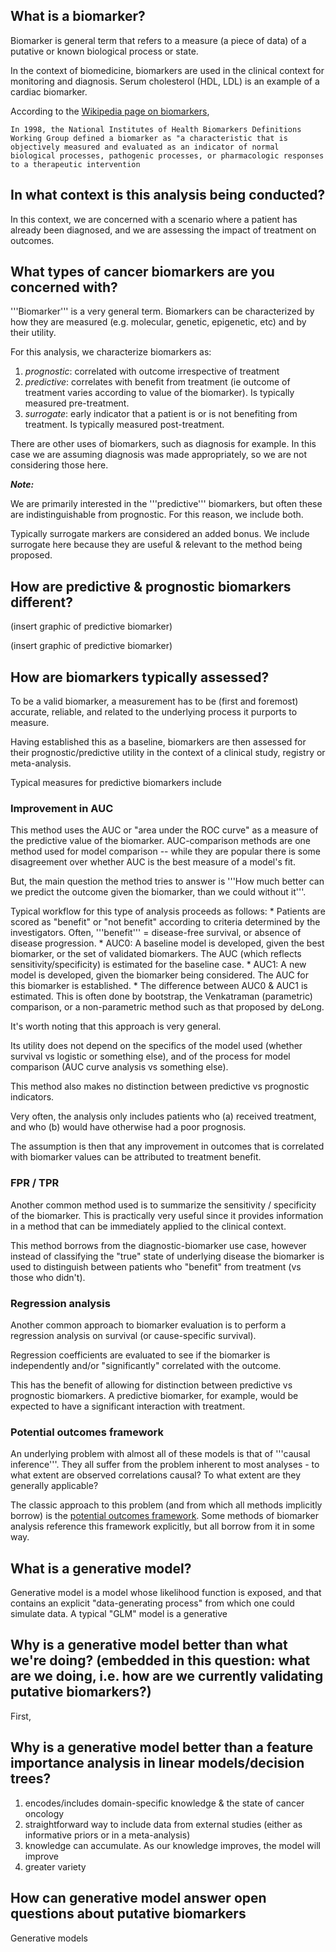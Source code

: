 

## What is a biomarker?

Biomarker is general term that refers to a measure (a piece of data) of a putative or known biological process or state.

In the context of biomedicine, biomarkers are used in the clinical context for monitoring and diagnosis. Serum cholesterol (HDL, LDL) is an example of a cardiac biomarker.

According to the [Wikipedia page on biomarkers](https://en.wikipedia.org/wiki/Biomarker), 
    
    In 1998, the National Institutes of Health Biomarkers Definitions Working Group defined a biomarker as "a characteristic that is objectively measured and evaluated as an indicator of normal biological processes, pathogenic processes, or pharmacologic responses to a therapeutic intervention

## In what context is this analysis being conducted?

In this context, we are concerned with a scenario where a patient has already been diagnosed, and we are assessing the impact of treatment on outcomes.

## What types of cancer biomarkers are you concerned with?

'''Biomarker''' is a very general term. Biomarkers can be characterized by how they are measured (e.g. molecular, genetic, epigenetic, etc) and by their utility.

For this analysis, we characterize biomarkers as:

1. *prognostic*: correlated with outcome irrespective of treatment
2. *predictive*: correlates with benefit from treatment (ie outcome of treatment varies according to value of the biomarker). Is typically measured pre-treatment.
3. *surrogate*: early indicator that a patient is or is not benefiting from treatment. Is typically measured post-treatment.

There are other uses of biomarkers, such as diagnosis for example. In this case we are assuming diagnosis was made appropriately, so we are not considering those here.

***Note:***

We are primarily interested in the '''predictive''' biomarkers, but often these are indistinguishable from prognostic. For this reason, we include both.

Typically surrogate markers are considered an added bonus. We include surrogate here because they are useful & relevant to the method being proposed.

## How are predictive & prognostic biomarkers different?

  (insert graphic of predictive biomarker)


  (insert graphic of predictive biomarker)

## How are biomarkers typically assessed?

To be a valid biomarker, a measurement has to be (first and foremost) accurate, reliable, and related to the underlying process it purports to measure.

Having established this as a baseline, biomarkers are then assessed for their prognostic/predictive utility in the context of a clinical study, registry or meta-analysis. 

Typical measures for predictive biomarkers include

### Improvement in AUC 

This method uses the AUC or "area under the ROC curve" as a measure of the predictive value of the biomarker. AUC-comparison methods are one method used for model comparison -- while they are popular there is some disagreement over whether AUC is the best measure of a model's fit. 

But, the main question the method tries to answer is '''How much better can we predict the outcome given the biomarker, than we could without it'''.

Typical workflow for this type of analysis proceeds as follows:
    * Patients are scored as "benefit" or "not benefit" according to criteria determined by the investigators. Often, '''benefit''' = disease-free survival, or absence of disease progression.
    * AUC0: A baseline model is developed, given the best biomarker, or the set of validated biomarkers. The AUC (which reflects sensitivity/specificity) is estimated for the baseline case.
    * AUC1: A new model is developed, given the biomarker being considered. The AUC for this biomarker is established.
    * The difference between AUC0 & AUC1 is estimated. This is often done by bootstrap, the Venkatraman (parametric) comparison, or a non-parametric method such as that proposed by deLong.

It's worth noting that this approach is very general.

Its utility does not depend on the specifics of the model used (whether survival vs logistic or something else), and of the process for model comparison (AUC curve analysis vs something else).

This method also makes no distinction between predictive vs prognostic indicators. 

Very often, the analysis only includes patients who (a) received treatment, and who (b) would have otherwise had a poor prognosis.  

The assumption is then that any improvement in outcomes that is correlated with biomarker values can be attributed to treatment benefit.

### FPR / TPR 

Another common method used is to summarize the sensitivity / specificity of the biomarker. This is practically very useful since it provides information in a method that can be immediately applied to the clinical context. 

This method borrows from the diagnostic-biomarker use case, however instead of classifying the "true" state of underlying disease the biomarker is used to distinguish between patients who "benefit" from treatment (vs those who didn't).

### Regression analysis 

Another common approach to biomarker evaluation is to perform a regression analysis on survival (or cause-specific survival).

Regression coefficients are evaluated to see if the biomarker is independently and/or "significantly" correlated with the outcome.

This has the benefit of allowing for distinction between predictive vs prognostic biomarkers. A predictive biomarker, for example, would be expected to have a significant interaction with treatment.

### Potential outcomes framework 

An underlying problem with almost all of these models is that of '''causal inference'''. They all suffer from the problem inherent to most analyses - to what extent are observed correlations causal? To what extent are they generally applicable?

The classic approach to this problem (and from which all methods implicitly borrow) is the [potential outcomes framework]().  Some methods of biomarker analysis reference this framework explicitly, but all borrow from it in some way.

## What is a generative model?

Generative model is a model whose likelihood function is exposed, and that contains an explicit "data-generating process" from which one could simulate data.  A typical "GLM" model is a generative 

## Why is a generative model better than what we're doing? (embedded in this question: what are we doing, i.e. how are we currently validating putative biomarkers?)

First, 
## Why is a generative model better than a feature importance analysis in linear models/decision trees?

1. encodes/includes domain-specific knowledge & the state of cancer oncology
2. straightforward way to include data from external studies (either as informative priors or in a meta-analysis)
3. knowledge can accumulate. As our knowledge improves, the model will improve
4. greater variety 

## How can generative model answer open questions about putative biomarkers



Generative models 


